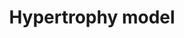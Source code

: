 ---
annotations:
- type: Disease Ontology
  value: heart disease
- type: Pathway Ontology
  value: hypertrophic cardiomyopathy pathway
- type: Pathway Ontology
  value: disease pathway
authors:
- MaintBot
- Jmelius
- Mkutmon
- Eweitz
description: Model of the effects of resistance exercise on gene regulation in human
  quadriceps muscle after an acute bout of isotonic exercise.
last-edited: 2021-05-15
organisms:
- Danio rerio
redirect_from:
- /index.php/Pathway:WP1327
- /instance/WP1327
schema-jsonld:
- '@context': https://schema.org/
  '@id': https://wikipathways.github.io/pathways/WP1327.html
  '@type': Dataset
  creator:
    '@type': Organization
    name: WikiPathways
  description: Model of the effects of resistance exercise on gene regulation in human
    quadriceps muscle after an acute bout of isotonic exercise.
  keywords:
  - '?'
  - CU855885.1
  - wdr1
  - IL18
  - hbegfa
  - IL1A
  - eif4ea
  - ifrd1
  - mstnb
  - MINOR
  - vegfab
  - IFNG
  - adam10a
  - dusp14
  - cyr61
  - EIF4EBP1
  - ankrd1b
  - myog
  - atf3
  - nr4a3
  - jund
  - zeb1a
  license: CC0
  name: Hypertrophy model
seo: CreativeWork
title: Hypertrophy model
wpid: WP1327
---